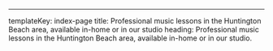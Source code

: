 ---

templateKey: index-page
title: Professional music lessons in the Huntington Beach area, available in-home or in our studio
heading: Professional music lessons in the Huntington Beach area, available in-home or in our studio.
